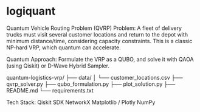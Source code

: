 # logiquant

Quantum Vehicle Routing Problem (QVRP)
Problem:
A fleet of delivery trucks must visit several customer locations and return to the depot with minimum distance/time, considering capacity constraints. This is a classic NP-hard VRP, which quantum can accelerate.

Quantum Approach:
Formulate the VRP as a QUBO, and solve it with QAOA (using Qiskit) or D-Wave Hybrid Sampler.

quantum-logistics-vrp/
├── data/
│   └── customer_locations.csv
├── qvrp_solver.py
├── qubo_formulation.py
├── plot_solution.py
├── README.md
└── requirements.txt

Tech Stack:
Qiskit SDK
NetworkX
Matplotlib / Plotly
NumPy
